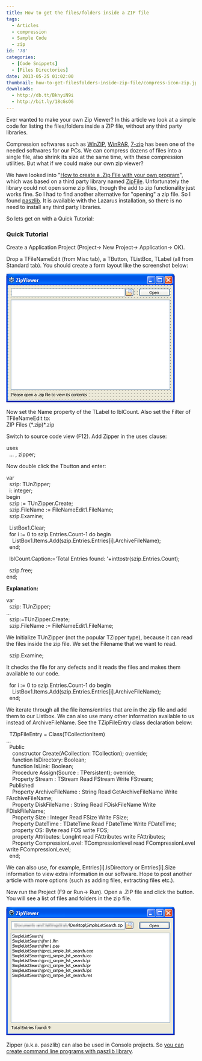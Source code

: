 ```yaml
---
title: How to get the files/folders inside a ZIP file
tags:
  - Articles
  - compression
  - Sample Code
  - zip
id: '78'
categories:
  - [Code Snippets]
  - [Files Directories]
date: 2013-05-25 01:02:00
thumbnail: how-to-get-filesfolders-inside-zip-file/compress-icon-zip.jpg
downloads:
  - http://db.tt/BkhyiN9i
  - http://bit.ly/18cGsOG
---
```


Ever wanted to make your own Zip Viewer? In this article we look at a simple code for listing the files/folders inside a ZIP file, without any third party libraries.
<!-- more -->
  
  
Compression softwares such as [WinZIP](http://www.winzip.com/), [WinRAR](http://www.rarlab.com/download.htm), [7-zip](http://www.7-zip.org/) has been one of the needed softwares for our PCs. We can compress dozens of files into a single file, also shrink its size at the same time, with these compression utilities. But what if we could make our own zip viewer?  
  
We have looked into "[How to create a .Zip File with your own program](http://lazplanet.blogspot.com/2013/04/how-to-create-zip-file.html)", which was based on a third party library named [ZipFile](http://wiki.freepascal.org/ZipFile). Unfortunately the library could not open some zip files, though the add to zip functionality just works fine. So I had to find another alternative for "opening" a zip file. So I found [paszlib](http://wiki.freepascal.org/paszlib). It is available with the Lazarus installation, so there is no need to install any third party libraries.  
  
So lets get on with a Quick Tutorial:  
  

### Quick Tutorial

Create a Application Project (Project-> New Project-> Application-> OK).  
  
Drop a TFileNameEdit (from Misc tab), a TButton, TListBox, TLabel (all from Standard tab). You should create a form layout like the screenshot below:  
  

![](how-to-get-filesfolders-inside-zip-file/zip-viewer-formlayout.gif)

  
  
Now set the Name property of the TLabel to lblCount. Also set the Filter of TFileNameEdit to:  
ZIP Files (\*.zip)\*.zip  
  
Switch to source code view (F12). Add Zipper in the uses clause:  

uses  
  ... , zipper;

  
Now double click the Tbutton and enter:  
  

var  
  szip: TUnZipper;  
  i: integer;  
begin  
  szip := TUnZipper.Create;  
  szip.FileName := FileNameEdit1.FileName;  
  szip.Examine;  
  
  ListBox1.Clear;  
  for i := 0 to szip.Entries.Count-1 do begin  
    ListBox1.Items.Add(szip.Entries.Entries\[i\].ArchiveFileName);  
  end;  
  
  lblCount.Caption:='Total Entries found: '+inttostr(szip.Entries.Count);  
  
  szip.free;  
end;

  
**Explanation:**  
  
var  
  szip: TUnZipper;  
...  
  szip:=TUnZipper.Create;  
  szip.FileName := FileNameEdit1.FileName;  
  
We Initialize TUnZipper (not the popular TZipper type), because it can read the files inside the zip file. We set the Filename that we want to read.  
  
  szip.Examine;  
  
It checks the file for any defects and it reads the files and makes them available to our code.  
  
  for i := 0 to szip.Entries.Count-1 do begin  
    ListBox1.Items.Add(szip.Entries.Entries\[i\].ArchiveFileName);  
  end;  
  
We iterate through all the file items/entries that are in the zip file and add them to our Listbox. We can also use many other information available to us instead of ArchiveFileName. See the TZipFileEntry class declaration below:  
  

  TZipFileEntry = Class(TCollectionItem)  
...  
  Public  
    constructor Create(ACollection: TCollection); override;  
    function IsDirectory: Boolean;  
    function IsLink: Boolean;  
    Procedure Assign(Source : TPersistent); override;  
    Property Stream : TStream Read FStream Write FStream;  
  Published  
    Property ArchiveFileName : String Read GetArchiveFileName Write FArchiveFileName;  
    Property DiskFileName : String Read FDiskFileName Write FDiskFileName;  
    Property Size : Integer Read FSize Write FSize;  
    Property DateTime : TDateTime Read FDateTime Write FDateTime;  
    property OS: Byte read FOS write FOS;  
    property Attributes: LongInt read FAttributes write FAttributes;  
    Property CompressionLevel: TCompressionlevel read FCompressionLevel write FCompressionLevel;  
  end;

  
  
We can also use, for example, Entries\[i\].IsDirectory or Entries\[i\].Size information to view extra information in our software. Hope to post another article with more options (such as adding files, extracting files etc.).  
  
Now run the Project (F9 or Run-> Run). Open a .ZIP file and click the button. You will see a list of files and folders in the zip file.  
  

![Zip viewer lazarus FPC runtime screenshot](how-to-get-filesfolders-inside-zip-file/zip-viewer-lazarus.gif "Zip viewer lazarus FPC runtime screenshot")

  
Zipper (a.k.a. paszlib) can also be used in Console projects. So [you can create command line programs with paszlib library](http://wiki.freepascal.org/paszlib#Examples).  
